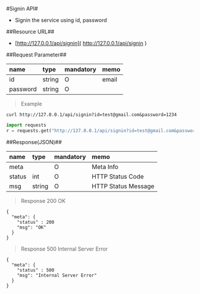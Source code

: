 
#Signin API#
- Signin the service using id, password

##Resource URL##
- [http://127.0.0.1/api/signin]( http://127.0.0.1/api/signin )

##Request Parameter##

| name            | type            | mandatory | memo           |
| :---------------|:--------------- |:----------|----------------|
| id              | string          | O         | email          |
| password        | string          | O         |                | 


  
> Example

```shell
curl http://127.0.0.1/api/signin?id=test@gmail.com&password=1234 
```

 
```python
import requests
r = requests.get("http://127.0.0.1/api/signin?id=test@gmail.com&password=1234")
```




##Response(JSON)##
 

| name       | type    | mandatory | memo                                |
| :----------|:--------|:----------|:------------------------------------|
| meta       |         | O         | Meta Info                           |
| status     | int     | O         | HTTP Status Code                    |
| msg        | string  | O         | HTTP Status Message                 |
 

> Response 200 OK
```
{
  "meta": {
    "status" : 200 
    "msg": "OK"
  }
}

```
 
> Response 500 Internal Server Error
```
{
  "meta": {
    "status" : 500 
    "msg": "Internal Server Error"
  }
}

```
